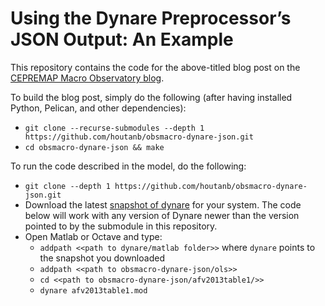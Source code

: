 # Using the Dynare Preprocessor’s JSON Output: An Example

This repository contains the code for the above-titled blog post on the [CEPREMAP Macro Observatory blog](https://macro.nomics.world/).

To build the blog post, simply do the following (after having installed Python, Pelican, and other dependencies):
 - `git clone --recurse-submodules --depth 1 https://github.com/houtanb/obsmacro-dynare-json.git`
 - `cd obsmacro-dynare-json && make`

To run the code described in the model, do the following:
 - `git clone --depth 1 https://github.com/houtanb/obsmacro-dynare-json.git`
 - Download the latest [snapshot of dynare](http://www.dynare.org/snapshot/) for your system. The code below will work with any version of Dynare newer than the version pointed to by the submodule in this repository.
 - Open Matlab or Octave and type:
   - `addpath <<path to dynare/matlab folder>>` where `dynare` points to the snapshot you downloaded
   - `addpath <<path to obsmacro-dynare-json/ols>>`
   - `cd <<path to obsmacro-dynare-json/afv2013table1/>>`
   - `dynare afv2013table1.mod`
